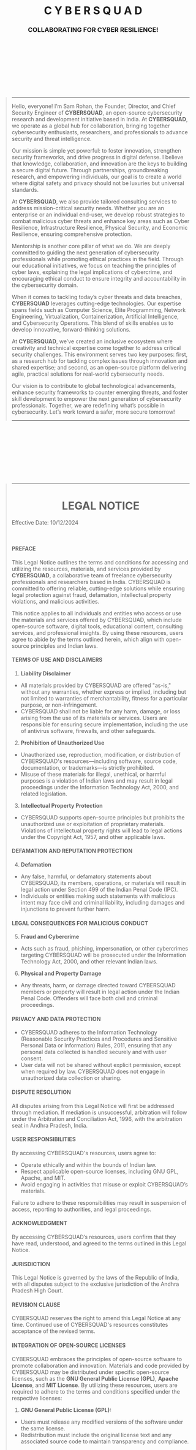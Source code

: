 <br>
<br>
<br>
<br>
<br>
<br>
<br>
<br>


<h1 align="center">C Y B E R S Q U A D</h1>
<h3 align="center">COLLABORATING FOR CYBER RESILIENCE!</h3>

<br>
<br>
<br>
<br>
<br>
<br>
<br>
<br>


>
> ---
>
>
> Hello, everyone! I’m Sam Rohan, the Founder, Director, and Chief Security Engineer of **CYBERSQUAD**, an open-source cybersecurity research and development initiative based in India. At **CYBERSQUAD**, we operate as a global hub for collaboration, bringing together cybersecurity enthusiasts, researchers, and professionals to advance security and threat intelligence.  
>
> Our mission is simple yet powerful: to foster innovation, strengthen security frameworks, and drive progress in digital defense. I believe that knowledge, collaboration, and innovation are the keys to building a secure digital future. Through partnerships, groundbreaking research, and empowering individuals, our goal is to create a world where digital safety and privacy should not be luxuries but universal standards.  
>
> At **CYBERSQUAD**, we also provide tailored consulting services to address mission-critical security needs. Whether you are an enterprise or an individual end-user, we develop robust strategies to combat malicious cyber threats and enhance key areas such as Cyber Resilience, Infrastructure Resilience, Physical Security, and Economic Resilience, ensuring comprehensive protection.  
>
> Mentorship is another core pillar of what we do. We are deeply committed to guiding the next generation of cybersecurity professionals while promoting ethical practices in the field. Through our educational initiatives, we focus on teaching the principles of cyber laws, explaining the legal implications of cybercrime, and encouraging ethical conduct to ensure integrity and accountability in the cybersecurity domain.  
>
> When it comes to tackling today’s cyber threats and data breaches, **CYBERSQUAD** leverages cutting-edge technologies. Our expertise spans fields such as Computer Science, Elite Programming, Network Engineering, Virtualization, Containerization, Artificial Intelligence, and Cybersecurity Operations. This blend of skills enables us to develop innovative, forward-thinking solutions.  
>
> At **CYBERSQUAD**, we’ve created an inclusive ecosystem where creativity and technical expertise come together to address critical security challenges. This environment serves two key purposes: first, as a research hub for tackling complex issues through innovation and shared expertise; and second, as an open-source platform delivering agile, practical solutions for real-world cybersecurity needs.  
>
> Our vision is to contribute to global technological advancements, enhance security frameworks to counter emerging threats, and foster skill development to empower the next generation of cybersecurity professionals. Together, we are redefining what’s possible in cybersecurity. Let’s work toward a safer, more secure tomorrow!  
>
>
> ---  
>

 

<br>
<br>
<br>
<br>
<br>
<br>
<br>
<br>


> ---  
>
> <h1 align="center">LEGAL NOTICE</h1>
>
>
>
> Effective Date: 10/12/2024
>
> <BR>
>
>
> #### **PREFACE**  
> This Legal Notice outlines the terms and conditions for accessing and utilizing the resources, materials, and services provided by **CYBERSQUAD**, a collaborative team of freelance cybersecurity professionals and researchers based in India. CYBERSQUAD is committed to offering reliable, cutting-edge solutions while ensuring legal protection against fraud, defamation, intellectual property violations, and malicious activities.  
>
> This notice applies to all individuals and entities who access or use the materials and services offered by CYBERSQUAD, which include open-source software, digital tools, educational content, consulting services, and professional insights. By using these resources, users agree to abide by the terms outlined herein, which align with open-source principles and Indian laws.  
>
>
> #### **TERMS OF USE AND DISCLAIMERS**  
>
> 1. **Liability Disclaimer**  
>   - All materials provided by CYBERSQUAD are offered "as-is," without any warranties, whether express or implied, including but not limited to warranties of merchantability, fitness for a particular purpose, or non-infringement.  
>   - CYBERSQUAD shall not be liable for any harm, damage, or loss arising from the use of its materials or services. Users are responsible for ensuring secure implementation, including the use of antivirus software, firewalls, and other safeguards.  
>
> 2. **Prohibition of Unauthorized Use**  
>   - Unauthorized use, reproduction, modification, or distribution of CYBERSQUAD's resources—including software, source code, documentation, or trademarks—is strictly prohibited.  
>   - Misuse of these materials for illegal, unethical, or harmful purposes is a violation of Indian laws and may result in legal proceedings under the Information Technology Act, 2000, and related legislation.  
>
> 3. **Intellectual Property Protection**  
>   - CYBERSQUAD supports open-source principles but prohibits the unauthorized use or exploitation of proprietary materials. Violations of intellectual property rights will lead to legal actions under the Copyright Act, 1957, and other applicable laws.  
>
>
> #### **DEFAMATION AND REPUTATION PROTECTION**  
>
> 4. **Defamation**  
>   - Any false, harmful, or defamatory statements about CYBERSQUAD, its members, operations, or materials will result in legal action under Section 499 of the Indian Penal Code (IPC).  
>   - Individuals or entities making such statements with malicious intent may face civil and criminal liability, including damages and injunctions to prevent further harm.  
>
>
> #### **LEGAL CONSEQUENCES FOR MALICIOUS CONDUCT**  
>
> 5. **Fraud and Cybercrime**  
>   - Acts such as fraud, phishing, impersonation, or other cybercrimes targeting CYBERSQUAD will be prosecuted under the Information Technology Act, 2000, and other relevant Indian laws.  
>
> 6. **Physical and Property Damage**  
>   - Any threats, harm, or damage directed toward CYBERSQUAD members or property will result in legal action under the Indian Penal Code. Offenders will face both civil and criminal proceedings.  
>
>
> #### **PRIVACY AND DATA PROTECTION**  
> - CYBERSQUAD adheres to the Information Technology (Reasonable Security Practices and Procedures and Sensitive Personal Data or Information) Rules, 2011, ensuring that any personal data collected is handled securely and with user consent.  
> - User data will not be shared without explicit permission, except when required by law. CYBERSQUAD does not engage in unauthorized data collection or sharing.  
>
>
> #### **DISPUTE RESOLUTION**  
> All disputes arising from this Legal Notice will first be addressed through mediation. If mediation is unsuccessful, arbitration will follow under the Arbitration and Conciliation Act, 1996, with the arbitration seat in Andhra Pradesh, India.  
>
>
> #### **USER RESPONSIBILITIES**  
> By accessing CYBERSQUAD's resources, users agree to:  
> - Operate ethically and within the bounds of Indian law.  
> - Respect applicable open-source licenses, including GNU GPL, Apache, and MIT.  
> - Avoid engaging in activities that misuse or exploit CYBERSQUAD’s materials.  
>
> Failure to adhere to these responsibilities may result in suspension of access, reporting to authorities, and legal proceedings.  
>
>
> #### **ACKNOWLEDGMENT**  
> By accessing CYBERSQUAD’s resources, users confirm that they have read, understood, and agreed to the terms outlined in this Legal Notice.  
>
> #### **JURISDICTION**  
> This Legal Notice is governed by the laws of the Republic of India, with all disputes subject to the exclusive jurisdiction of the Andhra Pradesh High Court.  
>
> #### **REVISION CLAUSE**  
> CYBERSQUAD reserves the right to amend this Legal Notice at any time. Continued use of CYBERSQUAD's resources constitutes acceptance of the revised terms.  
>
>
>
> #### **INTEGRATION OF OPEN-SOURCE LICENSES**  
> CYBERSQUAD embraces the principles of open-source software to promote collaboration and innovation. Materials and code provided by CYBERSQUAD may be distributed under specific open-source licenses, such as the **GNU General Public License (GPL)**, **Apache License**, and **MIT License**. By utilizing these resources, users are required to adhere to the terms and conditions specified under the respective licenses:  
>
> 1. **GNU General Public License (GPL):**  
>   - Users must release any modified versions of the software under the same license.  
>   - Redistribution must include the original license text and any associated source code to maintain transparency and compliance.  
>
> 2. **Apache License:**  
>   - Users are allowed to modify, use, and distribute the code, but must include proper attribution to the original authors.  
>   - A notice of any modifications must also be clearly stated in the redistributed version.  
>
> 3. **MIT License:**  
>   - Offers maximum flexibility by requiring only that users provide proper attribution to the original developers.  
>   - Users can freely use, modify, or integrate the code in proprietary projects without additional obligations.  
>
>
> **User Responsibility:**  
> By accessing or using materials provided under these open-source licenses, users agree to:  
> - Respect the obligations outlined in the respective licenses.  
> - Avoid infringing on the intellectual property rights of CYBERSQUAD or other contributors.  
> - Ensure compliance with license terms when redistributing or modifying open-source resources.  
>
> Failure to comply with these requirements constitutes a violation of the applicable license and may lead to legal actions to enforce the terms of use.  
>
> <br>
> <br>
>
> **Signed**: 
>
> **[Sam Rohan](https://x.com/_samrohan_),**
> 
> Founder, Director, and Chief Security Engineer at CYBERSQUAD, India.
>
>
> 
> ---  



 
<br>
<br>
<br>
<br>
<br>
<br>
<br>
<br>




<h2 align="center">OUR BUSINESS PHILOSOPHY, COMMITMENT AND CORE VALUES</h2>

<br>


> AT THE CORE OF OUR BUSINESS LIES A STEADFAST COMMITMENT TO EXCELLENCE, INTEGRITY, AND EMPOWERMENT. HERE'S A GLIMPSE INTO OUR PHILOSOPHY AND THE UNWAVERING COMMITMENT WE HOLD TOWARDS OUR BUSINESS, CLIENTS, AND COLLABORATIVE TEAMS:

 
 
<br>

<h3 align="center">BUSINESS PHILOSOPHY</h3>

<br>


| **Principle**            | **Description** |
|--------------------------|-----------------|
| **Quality is Paramount** | Excellence isn't just a goal; it's ingrained in the very fabric of our business. We strive tirelessly to achieve and uphold the highest standards of quality in both products and services. Through continuous evaluation, refinement, and innovation, we ensure that every aspect of our business reflects this unwavering commitment to excellence. |
| **Customer-Centricity**  | Our customers are the driving force behind everything we do. We prioritize active listening, empathy, and understanding to craft solutions that not only meet but exceed their expectations. By placing our customers at the heart of our business, we ensure that their needs are authentically addressed, fostering long-lasting relationships built on trust and satisfaction. |
| **Empowering Our Team**  | Trust, empowerment, and collaboration form the foundation of our business operations. We believe in decentralizing authority and fostering a culture of autonomy and accountability within our collaborative teams. By empowering individuals to make informed decisions and drive innovation, we create an environment where everyone can thrive and contribute to our collective success. |
| **Continuous Improvement** | Embracing a culture of perpetual progress is key to staying ahead in today's dynamic landscape. Guided by scientific precision and a relentless commitment to excellence, we continuously refine our processes and embrace innovation to remain at the forefront of technological advancements. |
| **Optimism and Vision**  | We maintain an unwaveringly optimistic outlook, fueled by a deep-seated belief in our capacity to effect positive change. Our shared passion, vision, and commitment inspire not only our collaborative teams but also our business partners and stakeholders, propelling us towards a future filled with boundless possibilities. |
| **Innovation and Simplicity** | We believe in fostering a culture where creative ideas flourish. By embracing external influences, encouraging cross-industry learning, and promoting innovative thinking within our teams, we simplify processes to enhance efficiency and effectiveness. |
| **Ethical Leadership**   | Upholding the highest standards of integrity and ethics in all our actions, we ensure our decisions are not only profitable but also morally sound and socially responsible. |

<br>

<h3 align="center">COMMITMENT</h3>

<br>

| **Principle**                          | **Description** |
|----------------------------------------|-----------------|
| **Prioritizing Customer Needs**        | We are committed to prioritizing customer needs and building trust by fostering innovation and simplifying processes. By making sound judgments and considering diverse perspectives, we ensure that every decision is informed and aligned with our customers' best interests. |
| **Continuous Learning and Improvement**| We cultivate a culture of continuous learning and improvement, constantly seeking new possibilities and investing in the growth of our collaborative teams. Setting high-quality standards and encouraging creativity and ambition allow us to serve our customers effectively and achieve exceptional results. |
| **Creating an Inclusive Work Environment** | We firmly establish equal rights and responsibilities for all, promoting diversity, equality, and inclusion within our collaborative teams. By fostering open communication, transparency, and accountability, we create a safe, productive, and enjoyable work environment where everyone can thrive. |
| **Embracing Change and Accountability**| We embrace change and foster adaptability, setting clear expectations and holding individuals accountable for their actions. Upholding the highest ethical standards and prioritizing emotional intelligence, we lead by example and inspire others to embrace continuous improvement and learning. |
| **Commitment to Social Responsibility** | We recognize our impact on the larger ecosystem and commit to sustainable practices that benefit society as a whole. Our dedication to corporate social responsibility ensures we contribute positively to our communities and the environment. |
| **Innovation and Excellence**          | We set high standards and drive our teams to deliver quality products and services. Relentlessly pursuing excellence, we ensure problems are solved effectively, and innovation is a constant pursuit. |
| **Building Trust and Communication**   | We establish trust through attentive listening, open communication, and respectful interactions. Leading by example, we embrace self-critique and benchmark against the best to foster a culture of trust and transparency. |
 
<br>

<h3 align="center">CORE VALUES</h3>

<br>

| **Core Value**                      | **Description** |
|-------------------------------------|-----------------|
| **Integrity**                       | Demonstrating honesty, transparency, and ethical behavior in all actions and decisions, fostering trust and building strong, long-lasting relationships with clients, partners, and team members. |
| **Innovation**                      | Encouraging creativity, continuous improvement, and the development of new ideas by creating an environment that promotes experimentation, risk-taking, and forward-thinking strategies. |
| **Accountability**                  | Taking responsibility for one’s actions, ensuring the achievement of goals, and maintaining a culture of reliability and commitment to delivering on promises to customers and stakeholders. |
| **Collaboration**                   | Promoting teamwork, open communication, and cooperation across the organization to harness the collective expertise and creativity of our people for exceptional results. |
| **Customer Focus**                  | Prioritizing the needs of customers and striving to exceed their expectations by delivering products and services that reflect our dedication to quality, reliability, and value. |
| **Excellence**                      | Pursuing the highest quality in products, services, and performance, continuously striving for improvement to maintain superior standards in all aspects of our business. |
| **Respect**                         | Treating everyone with dignity, empathy, and fairness, regardless of their background or position, and fostering a culture where all voices are heard and valued. |
| **Sustainability**                  | Embracing environmentally responsible practices and working towards long-term success, integrating sustainability into our operations for positive societal impact. |
| **Diversity and Inclusion**         | Valuing and promoting a diverse and inclusive work environment where all employees feel valued, empowered, and encouraged to bring their whole selves to work. |
| **Agility**                         | Adapting to change and quickly responding to market needs and challenges by remaining flexible, resilient, and forward-thinking in a dynamic environment. |
| **Empowerment**                     | Encouraging employees to take initiative, make decisions, and drive the company forward by providing them with the necessary tools, resources, and authority to succeed. |
| **Social Responsibility**           | Giving back to the community and promoting positive social impact through responsible business practices, philanthropy, and active engagement in societal issues. |
| **Passion**                         | Cultivating enthusiasm, dedication, and a strong work ethic among team members to inspire exceptional performance and create a positive and energetic work environment. |
| **Trust**                           | Fostering an environment of trust by being reliable, consistent, and transparent in our actions, ensuring all relationships are built on a foundation of integrity and mutual respect. |
| **Continuous Improvement**          | Fostering a culture that embraces continuous improvement in processes, products, and services to stay competitive and achieve excellence in all endeavors. |
| **Innovation with Purpose**         | Driving innovation that aligns with the company’s mission and brings meaningful value to customers and stakeholders, rather than innovation for its own sake. |
| **Transparency**                    | Ensuring open communication and clarity in all business dealings to build trust and credibility with stakeholders, employees, and customers. |
| **Empathy**                         | Understanding and considering the feelings, perspectives, and needs of others to create a compassionate and supportive environment. |
| **Commitment to Community**         | Being actively involved in and contributing to the communities in which the organization operates, strengthening community ties, and enhancing social impact. |
| **Resilience**                      | Cultivating the ability to withstand challenges, recover from setbacks, and sustain growth in a constantly evolving and sometimes unpredictable environment. |
| **Customer Success**                | Going beyond customer satisfaction by ensuring that customers achieve success with the products and services provided, building long-term partnerships. |
| **Data-Driven Decision Making**     | Utilizing data, analytics, and evidence-based approaches to inform decisions, strategies, and innovations, enhancing accuracy and effectiveness. |
| **Ethical Leadership**              | Leading with integrity, fairness, and moral clarity, ensuring that all actions taken by leadership align with the company's core values and ethical principles. |
| **Learning and Development**        | Encouraging continuous learning and promoting team member growth by providing resources, training, and opportunities for professional growth and development. |
| **Leadership**                      | Developing and supporting strong leaders who inspire, guide, and mentor others, creating a culture of excellence and continuous improvement throughout the organization. |
| **Work-Life Balance and Well-Being**| Promoting work-life balance and overall well-being for employees, recognizing that a healthy, happy workforce is essential for sustained success. |
| **Profitability**                   | Ensuring the company remains profitable by being efficient, cost-effective, and focused on delivering value to customers and stakeholders, balancing financial performance with ethical practices. |
| **Quality**                         | Maintaining high standards in all aspects of the business to ensure customer satisfaction, consistently delivering products and services that meet or exceed expectations. |
| **Safety**                          | Prioritizing the safety and well-being of employees, customers, and the community by adhering to the highest safety standards in all operations. |
| **Wellness and Well-being**         | Encouraging holistic well-being for employees, incorporating physical, mental, and emotional health as part of the company culture. |





<br>
<br>
<br>
<br>
<br>
<br>
<br>
<br>

<h2 align="center">IDEOLOGIES</h2>


<br>

  

> IN THE FORGE OF HUMAN STRUGGLE, IDEOLOGIES EMERGE AS IMMORTAL FORCES, SURPASSING THE CONSTRAINTS OF FLESH AND BONE TO COMMAND HEARTS AND MINDS. THEY BREAK FREE FROM CHAINS, TRANSCEND BORDERS, AND DEFY EVEN DEATH ITSELF.

<br>
 
- **Open Source Mastery:** We are dedicated to unraveling the inner workings of successful open-source projects, fostering collaboration, and embracing shared innovation. By contributing to and learning from the open-source community, we drive progress and create robust, reliable solutions.

- **Experience-Centric Approach:** We place paramount importance on user experiences, ensuring our technology transcends mere tools to create impactful, user-centered interactions. Our focus is on delivering intuitive, seamless experiences that enhance user satisfaction and engagement.

- **Connectivity as Core:** We believe in technology's potential to unite people, enrich relationships, and elevate the human connection through seamless interactions. Our solutions aim to bridge gaps, foster communication, and create a connected world.

- **Harmonious Tech Leadership:** Harnessing technology's power as a tool, we diligently manage its influence to ensure it empowers without overpowering, cultivating a harmonious coexistence. We strive for a balance where technology enhances human capabilities without overshadowing them.

- **Life Enhancement Principle:** Our technology endeavors to amplify the quality of life by complementing and enhancing human experiences, preserving the integrity of balanced living. We focus on solutions that add value to everyday life, promoting well-being and productivity.

- **Pioneers of Social Transformation:** Embracing modern technology, we actively participate in shaping a society where efficiency is no longer an option but an intrinsic necessity. We drive innovation that transforms societal norms, making efficiency and progress integral to daily life.

- **Innovative Opportunity Seeker:** Guided by our dedication to meeting customer needs, our pursuit of new technology avenues transforms possibilities into practical solutions. We are constantly exploring and integrating cutting-edge technologies to create meaningful opportunities for our users.

- **Computing Empowerment Advocacy:** We stand against the lack of access to computing resources, advocating for technological inclusivity as a means of individual empowerment. Our mission is to democratize technology, ensuring everyone has the tools they need to succeed.

- **Agent of Future Creation:** With innovation at our core, we view the shaping of tomorrow as an active endeavor, propelling us to lead in creating the future we envision. We are committed to pioneering new technologies that define the next era of human advancement.

- **Human-Centric Mindset:** Recognizing the risk of homogenizing thought, we emphasize the distinctiveness of human thinking and strive to prevent the transformation into mere automated processes. Our focus is on preserving human creativity, intuition, and individuality in a tech-driven world.

- **Internet's Transformative Journey:** Envisioning the dynamic evolution of the internet, we drive the transition from a basic web to a complex, interconnected realm - a future shaped by the Internet of Things. We are at the forefront of this journey, developing technologies that harness the full potential of the internet.

- **Sustainability Commitment:** We prioritize sustainability in our innovations, ensuring our solutions are environmentally responsible and contribute to a greener future. Our dedication to sustainable practices is reflected in our product designs and operational processes.

- **Ethical Innovation:** We are committed to ethical innovation, ensuring our technologies are developed and used responsibly. Our approach prioritizes user privacy, data security, and ethical considerations in all our projects.



<br>
<br>
<br>
<br>
<br>
<br>
<br>
<br>



<h2 align="center">LEADERSHIP PRINCIPLES</h2>


<br>
 

> INNOVATION, ROOTED IN STEADFAST PRINCIPLES—QUALITY, CUSTOMER FOCUS, TEAM EMPOWERMENT, RELENTLESS IMPROVEMENT, AND BOUNDLESS OPTIMISM—DRIVES US FORWARD. IN OUR COMMUNITY, WE CHART A COURSE FOR SUCCESS WITH UNSHAKABLE DEDICATION AND RESOLVE.

 

- **Foster Coaching Excellence:** In today's dynamic landscape, leaders must embrace coaching skills to nurture growth. Cultivating a coaching mindset entails welcoming constructive feedback and encouraging upward input to identify areas for improvement. Active listening, a pivotal coaching skill, enables us to understand team members deeply and empathize with their challenges, equipping us to provide effective support.

- **Empower and Encourage Autonomy:** Effective leaders strike a balance between providing direction and granting autonomy. By establishing clear team goals, we offer transparency on objectives, aligning individual contributions with broader business success. Empowerment involves entrusting employees with the freedom to execute tasks independently, fostering a culture of trust and enabling them to leverage their strengths for professional growth.

- **Prioritize Team Well-being and Success:** Recognizing that a thriving workforce propels achievements, we display genuine concern for team members' well-being and triumphs. Though financial gains are crucial, valuing people's contributions fosters engagement and recognition. Attuned to team members' well-being, we adeptly delegate tasks, resolve conflicts, and ensure a more productive and trusting environment.

- **Drive Results through Effective Execution:** While emotional intelligence is vital, we must be results-oriented, ensuring teams achieve predefined goals. We strategize, organize, execute, and delegate tasks to secure optimal outcomes. Aligning these results with the community's overall success highlights our strategic prowess and operational acumen.

- **Champion Communication and Active Listening:** Communication excellence is non-negotiable for leaders. Effective feedback delivery, combined with active listening, fuels effective dialogue and understanding. We encourage open dialogue, acknowledge achievements, and demonstrate humility in receiving feedback, enhancing team dynamics and fostering transparency across the organization.

- **Nurturing Professional Development:** We play a pivotal role in nurturing our team members' strengths and potential. Identifying and leveraging individual strengths drives team excellence. We facilitate growth by offering opportunities for upskilling and personal development, creating a culture that encourages continuous learning.

- **Illuminate Vision and Strategy:** We craft a compelling vision to guide our teams toward success. This vision aligns team efforts with overall business strategy, providing clarity and purpose. Effectively coordinating diverse talents and skill sets within the team fosters collaboration and collective progress.

- **Customer-Centric Focus:** We place customers at the heart of our decisions, tirelessly working to earn and sustain customer trust. A relentless pursuit of customer satisfaction drives innovation and keeps competitors at bay.

- **Ownership and Long-Term Perspective:** We exhibit ownership, prioritizing long-term value over short-term gains. We act as stewards of the entire organization, fostering a sense of accountability and responsibility beyond our immediate teams.

- **Cultivate Innovation and Simplicity:** We inspire innovation and simplicity, fostering a culture where creative ideas flourish. We embrace external influences, encourage cross-industry learning, and promote innovative thinking within our teams.

- **Cultivate Sound Judgment and Learning:** We demonstrate strong judgment, seeking diverse viewpoints to make informed decisions. We maintain a curious mindset, relentlessly pursuing learning opportunities for personal and professional growth.

- **Develop Exceptional Talent:** We uphold high standards by recruiting and nurturing exceptional talent. We empower employees to rise through the ranks, fostering leadership qualities in others.

- **Strive for Excellence and Continuous Improvement:** We set exceptionally high standards and drive our teams to deliver quality products and services. We relentlessly pursue excellence, ensuring that problems are solved effectively.

- **Think Big and Drive Action:** We embrace a bold perspective, encouraging innovative thinking and the pursuit of audacious goals. We value calculated risk-taking and prioritize agility in decision-making.

- **Accomplish More with Less:** We maximize resources by fostering resourcefulness and self-sufficiency. We prioritize efficiency, recognizing that constraints drive creative problem-solving.

- **Build Trust and Effective Communication:** We establish trust through attentive listening, open communication, and respectful interactions. We lead by example, embracing self-critique and benchmarking against the best.

- **Deep Dive into Details:** We remain engaged at all levels, staying connected to the nuances of our teams and operations. We uphold meticulousness and skepticism to ensure data-driven decision-making.

- **Embrace Constructive Disagreement:** We engage in respectful dissent, challenging decisions for the sake of improvement. We commit fully to decisions once made, embodying conviction and tenacity.

- **Deliver with Resilience:** We focus on pivotal inputs, delivering quality outcomes even in the face of challenges. We exhibit resilience and determination to achieve goals, inspiring our teams to do the same.

- **Cultivate an Exceptional Work Environment:** We foster a safe, diverse, and productive work environment. We lead with empathy, prioritize employee growth, and uphold a commitment to creating a positive workplace.

- **Embrace Responsibility and Growth:** We recognize our impact on the larger ecosystem and commit to continual improvement. We approach each day with the determination to better ourselves, our teams, and the world around us.

- **Champion Diversity and Inclusion:** We celebrate diverse perspectives and backgrounds, creating an inclusive environment where everyone feels valued and respected. Diversity drives innovation, and inclusion fosters a collaborative, supportive culture.

- **Commitment to Ethical Leadership:** We uphold the highest standards of integrity and ethics in all our actions. Our commitment to ethical leadership ensures we make decisions that are not only profitable but also morally sound and socially responsible.




<br>
<br>
<br>
<br>
<br>
<br>
<br>
<br>



<h2 align="center">COMMUNITY GUIDELINES</h2>


<br>
 

| Guideline                          | Description                                                                                                                                                          |
|------------------------------------|----------------------------------------------------------------------------------------------------------------------------------------------------------------------|
| **Respect Others**                 | Value everyone’s perspective. Engage in constructive discussions without targeting individuals. Inappropriate comments may be removed.                               |
| **No Advertising**                 | Refrain from advertising products or services outside designated areas. Spamming will not be tolerated.                                                              |
| **Thoughtful Engagement**          | Avoid empty praise; engage thoughtfully by understanding a brand before forming opinions.                                                                             |
| **Stay on Topic**                  | Keep discussions focused; unrelated comments disrupt conversations. Report trolls rather than engage.                                                                  |
| **Welcome New Members**            | Offer guidance and support to newcomers to foster a welcoming environment.                                                                                            |
| **Keep It Clean**                  | Avoid offensive language or inappropriate content.                                                                                                                  |
| **Responsible Reporting**           | Report genuine issues only; misuse of reporting may lead to disciplinary actions.                                                                                   |
| **Off-Topic Chats**                | Use designated spaces for non-related discussions.                                                                                                                  |
| **Follow the Law**                 | Avoid posting illegal content.                                                                                                                                        |
| **Maintain Respectful Conduct**    | Engage respectfully and fairly; disruptive behavior may lead to a ban.                                                                                             |
| **Think Before Posting**           | Take time to craft thoughtful responses.                                                                                                                             |
| **Encourage Diverse Opinions**      | Respect different perspectives; vote for well-constructed comments, even if you disagree.                                                                            |
| **Vote on Quality**                | Vote based on the value of information, not the commenter’s identity.                                                                                              |
| **Avoid “Shouting”**               | Typing in all caps may distract from your message.                                                                                                                  |
| **Build Positive Reputation**      | Be polite, helpful, and considerate to earn respect within the community.                                                                                            |
| **Learn from Peers**               | Respect the experience and expertise of others; there’s always more to learn.                                                                                       |
| **Be Objective**                   | Support factual claims with evidence or clarify when expressing personal opinions.                                                                                   |
| **Contribute Positively**          | Add meaningful insights to foster productive dialogue.                                                                                                               |
| **Welcome New Ideas**              | Embrace diverse perspectives to strengthen the community.                                                                                                          |
| **Show Appreciation**              | Recognize and express gratitude towards members who provide valuable insights.                                                                                        |



<br>
<br>
<br>
<br>
<br>
<br>
<br>
<br>


<h2 align="center">SECURITY POLICIES</h2>

<br>


> **OUR SECURITY MOTTO**: *“COLLABORATE WITH CARE, INNOVATE WITH INTEGRITY.”* THESE GUIDELINES ENSURE THAT OUR SPACE REMAINS SECURE, RESPECTFUL, AND INNOVATIVE AS WE ADVANCE TOMORROW’S TECHNOLOGY.


 
 
**1. Data Privacy and Confidentiality**  
We are committed to the highest standards of data privacy. Members, partners, and affiliates must comply with all applicable privacy laws and data protection regulations to safeguard personal and organizational information. Access to sensitive data will be limited to authorized personnel only, and any data shared with third parties will require explicit permission and strict confidentiality agreements.

**2. Intellectual Property Protection**  
To protect intellectual property (IP) within Our open-source collaborative environment, We require all participants to honor IP rights, including proprietary technology, research, and data. Contributions to Our work will be governed by clear IP agreements, ensuring that members can openly collaborate while safeguarding individual and organizational contributions.

**3. Network Security and Access Control**  
Our network and systems are protected by industry-standard security measures, including firewalls, encryption, multi-factor authentication (MFA), and regular vulnerability assessments. Access to Our infrastructure is restricted to authorized individuals, and members must follow established protocols for securely connecting to and navigating Our networks, including secure password management practices.

**4. Cybersecurity Training and Awareness**  
All Our members, employees, and affiliates must undergo regular cybersecurity training to stay informed on best practices, emerging threats, and mitigation techniques. This includes training on recognizing phishing attempts, handling sensitive information, and following Our incident response procedures.

**5. Incident Response and Reporting**  
We maintain an Incident Response Team (IRT) to address any cybersecurity incidents, ensuring rapid identification, containment, and resolution. Members are encouraged to promptly report any suspicious activities or security breaches to the IRT. Our response framework is designed to minimize risk, protect resources, and document incidents for ongoing security improvement.

**6. Usage of Our Labs and Resources**  
Members accessing Our Labs must follow strict security protocols to prevent accidental or intentional breaches. Labs may not be used for unauthorized testing, exploitation, or dissemination of malicious software. Each member must respect lab access policies, ensure proper handling of data, and maintain a safe environment for collaborative experimentation.

**7. Compliance with Legal and Ethical Standards**  
We are committed to ethical research and development, aligning with international legal standards. Activities that violate intellectual property laws, involve illegal software, or engage in unethical hacking are strictly prohibited. All members must adhere to Our code of conduct and ethical guidelines.

**8. Communication and Information Sharing**  
Open-source collaboration is encouraged, but members must use discretion when sharing information within and outside Our community. Public communication, including social media and forums, should be approved and consistent with Our communication policies. Unauthorized sharing of sensitive project information is not permitted.

**9. System Updates and Patch Management**  
We maintain a rigorous schedule of system updates, patches, and maintenance to protect against vulnerabilities. All members using Our devices or accessing Our systems are required to adhere to update protocols, ensuring devices remain compliant with the latest security standards.

**10. Regular Audits and Compliance Checks**  
To maintain a secure and compliant environment, We will conduct regular security audits and compliance checks. Members and affiliates may be required to participate in these assessments, ensuring adherence to Our policies and maintaining the integrity of Our systems.

**11. Environmentally Responsible Practices**  
We are committed to sustainable technology practices, encouraging members to use energy-efficient devices and virtual environments when possible. Environmental sustainability is a key consideration in Our procurement and disposal of IT equipment, ensuring that We operate with minimal environmental impact.

**12. Member Accountability and Disciplinary Action**  
Members are expected to uphold these security policies and guidelines at all times. Violations may result in disciplinary action, including restricted access, revocation of membership privileges, or legal action if warranted. We strive for a collaborative environment where each member takes responsibility for safeguarding shared resources.

 

<br>
<br>
<br>
<br>


 
